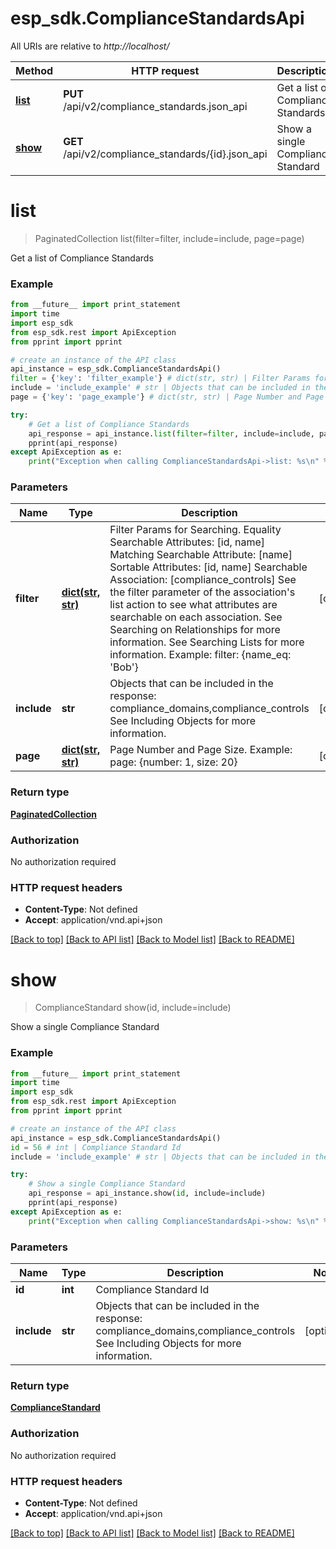 # esp_sdk.ComplianceStandardsApi

All URIs are relative to *http://localhost/*

Method | HTTP request | Description
------------- | ------------- | -------------
[**list**](ComplianceStandardsApi.md#list) | **PUT** /api/v2/compliance_standards.json_api | Get a list of Compliance Standards
[**show**](ComplianceStandardsApi.md#show) | **GET** /api/v2/compliance_standards/{id}.json_api | Show a single Compliance Standard


# **list**
> PaginatedCollection list(filter=filter, include=include, page=page)

Get a list of Compliance Standards

### Example 
```python
from __future__ import print_statement
import time
import esp_sdk
from esp_sdk.rest import ApiException
from pprint import pprint

# create an instance of the API class
api_instance = esp_sdk.ComplianceStandardsApi()
filter = {'key': 'filter_example'} # dict(str, str) | Filter Params for Searching.  Equality Searchable Attributes: [id, name] Matching Searchable Attribute: [name]  Sortable Attributes: [id, name] Searchable Association: [compliance_controls] See the filter parameter of the association's list action to see what attributes are searchable on each association. See Searching on Relationships for more information. See Searching Lists for more information. Example: filter: {name_eq: 'Bob'} (optional)
include = 'include_example' # str | Objects that can be included in the response:  compliance_domains,compliance_controls  See Including Objects for more information. (optional)
page = {'key': 'page_example'} # dict(str, str) | Page Number and Page Size.  Example: page: {number: 1, size: 20} (optional)

try: 
    # Get a list of Compliance Standards
    api_response = api_instance.list(filter=filter, include=include, page=page)
    pprint(api_response)
except ApiException as e:
    print("Exception when calling ComplianceStandardsApi->list: %s\n" % e)
```

### Parameters

Name | Type | Description  | Notes
------------- | ------------- | ------------- | -------------
 **filter** | [**dict(str, str)**](str.md)| Filter Params for Searching.  Equality Searchable Attributes: [id, name] Matching Searchable Attribute: [name]  Sortable Attributes: [id, name] Searchable Association: [compliance_controls] See the filter parameter of the association&#39;s list action to see what attributes are searchable on each association. See Searching on Relationships for more information. See Searching Lists for more information. Example: filter: {name_eq: &#39;Bob&#39;} | [optional] 
 **include** | **str**| Objects that can be included in the response:  compliance_domains,compliance_controls  See Including Objects for more information. | [optional] 
 **page** | [**dict(str, str)**](str.md)| Page Number and Page Size.  Example: page: {number: 1, size: 20} | [optional] 

### Return type

[**PaginatedCollection**](PaginatedCollection.md)

### Authorization

No authorization required

### HTTP request headers

 - **Content-Type**: Not defined
 - **Accept**: application/vnd.api+json

[[Back to top]](#) [[Back to API list]](../README.md#documentation-for-api-endpoints) [[Back to Model list]](../README.md#documentation-for-models) [[Back to README]](../README.md)

# **show**
> ComplianceStandard show(id, include=include)

Show a single Compliance Standard

### Example 
```python
from __future__ import print_statement
import time
import esp_sdk
from esp_sdk.rest import ApiException
from pprint import pprint

# create an instance of the API class
api_instance = esp_sdk.ComplianceStandardsApi()
id = 56 # int | Compliance Standard Id
include = 'include_example' # str | Objects that can be included in the response:  compliance_domains,compliance_controls  See Including Objects for more information. (optional)

try: 
    # Show a single Compliance Standard
    api_response = api_instance.show(id, include=include)
    pprint(api_response)
except ApiException as e:
    print("Exception when calling ComplianceStandardsApi->show: %s\n" % e)
```

### Parameters

Name | Type | Description  | Notes
------------- | ------------- | ------------- | -------------
 **id** | **int**| Compliance Standard Id | 
 **include** | **str**| Objects that can be included in the response:  compliance_domains,compliance_controls  See Including Objects for more information. | [optional] 

### Return type

[**ComplianceStandard**](ComplianceStandard.md)

### Authorization

No authorization required

### HTTP request headers

 - **Content-Type**: Not defined
 - **Accept**: application/vnd.api+json

[[Back to top]](#) [[Back to API list]](../README.md#documentation-for-api-endpoints) [[Back to Model list]](../README.md#documentation-for-models) [[Back to README]](../README.md)

